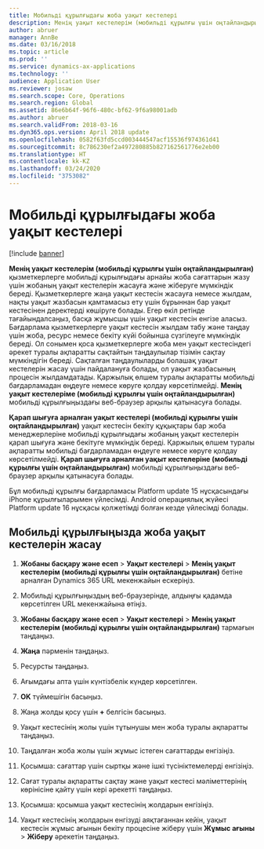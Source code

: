 ```yaml
---
title: Мобильді құрылғыдағы жоба уақыт кестелері
description: Менің уақыт кестелерім (мобильді құрылғы үшін оңтайландырылған) қызметкерлерге мобильді құрылғыдағы арнайы жоба сағаттарын жазу үшін жобаның уақыт кестелерін жасауға және жіберуге мүмкіндік береді.
author: abruer
manager: AnnBe
ms.date: 03/16/2018
ms.topic: article
ms.prod: ''
ms.service: dynamics-ax-applications
ms.technology: ''
audience: Application User
ms.reviewer: josaw
ms.search.scope: Core, Operations
ms.search.region: Global
ms.assetid: 86e6b64f-96f6-480c-bf62-9f6a98001adb
ms.author: abruer
ms.search.validFrom: 2018-03-16
ms.dyn365.ops.version: April 2018 update
ms.openlocfilehash: 0582f63fd5ccd003444547acf15536f974361d41
ms.sourcegitcommit: 8c786230ef2a497280885b827162561776e2eb00
ms.translationtype: HT
ms.contentlocale: kk-KZ
ms.lasthandoff: 03/24/2020
ms.locfileid: "3753082"
---
```

# <a name="project-timesheets-on-a-mobile-device"></a>Мобильді құрылғыдағы жоба уақыт кестелері

[!include [banner](../includes/banner.md)]

**Менің уақыт кестелерім (мобильді құрылғы үшін оңтайландырылған)** қызметкерлерге мобильді құрылғыдағы арнайы жоба сағаттарын жазу үшін жобаның уақыт кестелерін жасауға және жіберуге мүмкіндік береді. Қызметкерлерге жаңа уақыт кестесін жасауға немесе жылдам, нақты уақыт жазбасын қамтамасыз ету үшін бұрыннан бар уақыт кестесінен деректерді көшіруге болады. Егер өкіл ретінде тағайындалсаңыз, басқа жұмысшы үшін уақыт кестесін енгізе аласыз. Бағдарлама қызметкерлерге уақыт кестесін жылдам табу және таңдау үшін жоба, ресурс немесе бекіту күйі бойынша сүзгілеуге мүмкіндік береді. Ол сонымен қоса қызметкерлерге жоба мен уақыт кестесіндегі әрекет туралы ақпаратты сақтайтын таңдаулылар тізімін сақтау мүмкіндігін береді. Сақталған таңдаулыларды болашақ уақыт кестелерін жасау үшін пайдалануға болады, ол уақыт жазбасының процесін жылдамдатады. Қаржылық өлшем туралы ақпаратты мобильді бағдарламадан өңдеуге немесе көруге қолдау көрсетілмейді. **Менің уақыт кестелеріме (мобильді құрылғы үшін оңтайландырылған)** мобильді құрылғыңыздағы веб-браузер арқылы қатынасуға болады.

**Қарап шығуға арналған уақыт кестелері (мобильді құрылғы үшін оңтайландырылған)** уақыт кестесін бекіту құқықтары бар жоба менеджерлеріне мобильді құрылғыдағы жобаның уақыт кестелерін қарап шығуға және бекітуге мүмкіндік береді. Қаржылық өлшем туралы ақпаратты мобильді бағдарламадан өңдеуге немесе көруге қолдау көрсетілмейді. **Қарап шығуға арналған уақыт кестелеріне (мобильді құрылғы үшін оңтайландырылған)** мобильді құрылғыңыздағы веб-браузер арқылы қатынасуға болады.

Бұл мобильді құрылғы бағдарламасы Platform update 15 нұсқасындағы iPhone құрылғыларымен үйлесімді.
Android операциялық жүйесі Platform update 16 нұсқасы қолжетімді болған кезде үйлесімді болады.

## <a name="create-a-project-timesheet-on-your-mobile-device"></a>Мобильді құрылғыңызда жоба уақыт кестелерін жасау

1.  **Жобаны басқару және есеп** \> **Уақыт кестелері** \> **Менің уақыт кестелерім (мобильді құрылғы үшін оңтайландырылған)** бетіне арналған Dynamics 365 URL мекенжайын ескеріңіз.

2.  Мобильді құрылғыңыздың веб-браузерінде, алдыңғы қадамда көрсетілген URL мекенжайына өтіңіз.
 
3.  **Жобаны басқару және есеп** \> **Уақыт кестелері** \> **Менің уақыт кестелерім (мобильді құрылғы үшін оңтайландырылған)** тармағын таңдаңыз.

4.  **Жаңа** пәрменін таңдаңыз.

5.  Ресурсты таңдаңыз.

6.  Ағымдағы апта үшін күнтізбелік күндер көрсетілген.

7.  **OK** түймешігін басыңыз.

8.  Жаңа жолды қосу үшін **+** белгісін басыңыз.

9.  Уақыт кестесінің жолы үшін тұтынушы мен жоба туралы ақпаратты таңдаңыз.

10. Таңдалған жоба жолы үшін жұмыс істеген сағаттарды енгізіңіз.

11. Қосымша: сағаттар үшін сыртқы және ішкі түсініктемелерді енгізіңіз.

12. Сағат туралы ақпаратты сақтау және уақыт кестесі мәліметтерінің көрінісіне қайту үшін кері әрекетті таңдаңыз.

13. Қосымша: қосымша уақыт кестесінің жолдарын енгізіңіз.

14. Уақыт кестесінің жолдарын енгізуді аяқтағаннан кейін, уақыт кестесін жұмыс ағынын бекіту процесіне жіберу үшін **Жұмыс ағыны** \> **Жіберу** әрекетін таңдаңыз.
